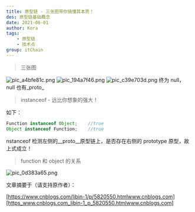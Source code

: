 ```yaml
---
title: 原型链 - 三张图带你搞懂其本质！
des: 原型链基础概念
date: 2021-06-01
author: Kora
tags:
    - 原型链
    - 技术点
group: itChain
---
```


> 三张图

![pic_a4bfe81c.png](https://www.liangtengyu.com:9998/images/pic_a4bfe81c.png) ![pic_194a7f46.png](https://www.liangtengyu.com:9998/images/pic_194a7f46.png) ![pic_c39e703d.png](https://www.liangtengyu.com:9998/images/pic_c39e703d.png) 终为 null， null 也有\_proto\_

> instanceof - 远比你想象的强大！

如下：

```java
Function instanceof Object;    //true
Object instanceof Function;    //true
```

nstanceof 检测左侧的\_\_proto\_\_原型链上，是否存在右侧的 prototype 原型，故上式成立！

> function 和 object 的关系

![pic_0d383a65.png](https://www.liangtengyu.com:9998/images/pic_0d383a65.png)

文章摘要于（请支持原作者）：

[https://www.cnblogs.com/libin-1/p/5820550.htmlwww.cnblogs.com][https_www.cnblogs.com_libin-1_p_5820550.htmlwww.cnblogs.com]

[https_www.cnblogs.com_libin-1_p_5820550.htmlwww.cnblogs.com]: https://link.zhihu.com/?target=https%3A//www.cnblogs.com/libin-1/p/5820550.html
